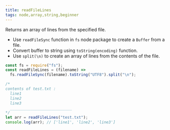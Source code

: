 ```yaml
---
title: readFileLines
tags: node,array,string,beginner
---
```


Returns an array of lines from the specified file.

- Use `readFileSync` function in `fs` node package to create a `Buffer` from a file.
- Convert buffer to string using `toString(encoding)` function.
- Use `split(\n)` to create an array of lines from the contents of the file.

```js
const fs = require("fs");
const readFileLines = (filename) =>
  fs.readFileSync(filename).toString("UTF8").split("\n");
```

```js
/*
contents of test.txt :
  line1
  line2
  line3
  ___________________________
*/
let arr = readFileLines("test.txt");
console.log(arr); // ['line1', 'line2', 'line3']
```
